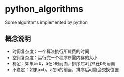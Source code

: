 # python_algorithms
Some algorithms implemented by python

## 概念说明

- 时间复杂度：一个算法执行所耗费的时间
- 空间复杂度：运行完一个程序所需内存的大小
- 稳定：如果a=b，a在b的前面，排序后a仍然在b的前面
- 不稳定：如果a=b，a在b的前面，排序后可能会交换位置